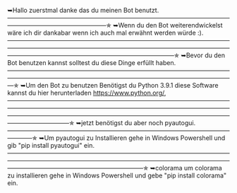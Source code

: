 
➥Hallo zuerstmal danke das du meinen Bot benutzt.
————————————————————————————————————————————————————✯
➥Wenn du den Bot weiterendwickelst wäre ich dir dankabar wenn ich auch mal erwähnt werden würde :).
———————————————————————————————————————————————————————————————————————————————————————————————————✯
➥Bevor du den Bot benutzen kannst solltest du diese Dinge erfüllt haben.
—————————————————————————————————————————————————————————————————————————✯
➥Um den Bot zu benutzen Benötigst du Python 3.9.1 diese Software kannst du hier herunterladen https://www.python.org/, 
——————————————————————————————————————————————————————————————————————————————————————————————————————————————————————✯
➥jetzt benötigst du aber noch pyautogui.
————————————————————————————————————————✯
➥Um pyautogui zu Installieren gehe in Windows Powershell und gib  "pip install pyautogui" ein.
——————————————————————————————————————————————————————————————————————————————————————————————✯
➥colorama um colorama zu installieren gehe in Windows Powershell und gebe "pip install colorama" ein.
